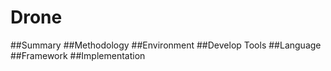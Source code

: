 # Drone
##Summary
##Methodology
##Environment
##Develop Tools
##Language
##Framework
##Implementation


